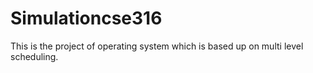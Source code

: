 # Simulationcse316
This is the project of operating system which is based up on multi level scheduling.

